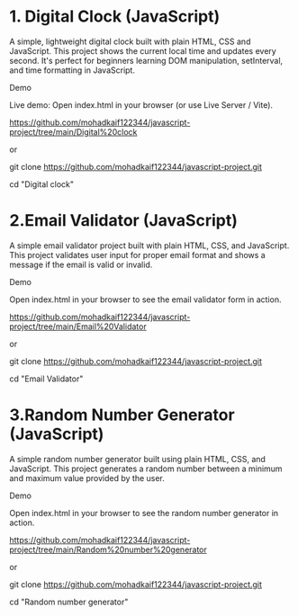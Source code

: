 # 1. Digital Clock (JavaScript)

A simple, lightweight digital clock built with plain HTML, CSS and JavaScript. This project shows the current local time and updates every second. It's perfect for beginners learning DOM manipulation, setInterval, and time formatting in JavaScript.

Demo

Live demo: Open index.html in your browser (or use Live Server / Vite).

https://github.com/mohadkaif122344/javascript-project/tree/main/Digital%20clock

or

git clone https://github.com/mohadkaif122344/javascript-project.git

cd "Digital clock"


# 2.Email Validator (JavaScript)

A simple email validator project built with plain HTML, CSS, and JavaScript. This project validates user input for proper email format and shows a message if the email is valid or invalid.

Demo

Open index.html in your browser to see the email validator form in action.

 https://github.com/mohadkaif122344/javascript-project/tree/main/Email%20Validator

or

git clone https://github.com/mohadkaif122344/javascript-project.git

cd "Email Validator"



# 3.Random Number Generator (JavaScript)

A simple random number generator built using plain HTML, CSS, and JavaScript. This project generates a random number between a minimum and maximum value provided by the user.

Demo

Open index.html in your browser to see the random number generator in action.


https://github.com/mohadkaif122344/javascript-project/tree/main/Random%20number%20generator

or

git clone https://github.com/mohadkaif122344/javascript-project.git

cd "Random number generator"
